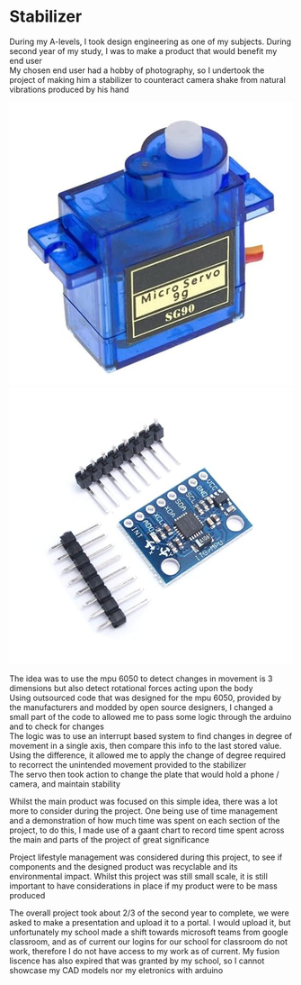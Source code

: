 # Stabilizer

During my A-levels, I took design engineering as one of my subjects. During second year of my study, I was to make a product that would benefit my end user <br>
My chosen end user had a hobby of photography, so I undertook the project of making him a stabilizer to counteract camera shake from natural vibrations produced by his hand <br>

![image failed to load](servo.png)
![image failed to load](mpu6050.png)

The idea was to use the mpu 6050 to detect changes in movement is 3 dimensions but also detect rotational forces acting upon the body <br>
Using outsourced code that was designed for the mpu 6050, provided by the manufacturers and modded by open source designers, I changed a small part of the code to allowed me to pass some logic through the arduino and to check for changes <br>
The logic was to use an interrupt based system to find changes in degree of movement in a single axis, then compare this info to the last stored value. Using the difference, it allowed me to apply the change of degree required to recorrect the unintended movement provided to the stabilizer <br>
The servo then took action to change the plate that would hold a phone / camera, and maintain stability <br>

Whilst the main product was focused on this simple idea, there was a lot more to consider during the project. One being use of time management and a demonstration of how much time was spent on each section of the project, to do this, I made use of a gaant chart to record time spent across the main and parts of the project of great significance <br>

Project lifestyle management was considered during this project, to see if components and the designed product was recyclable and its environmental impact. Whilst this project was still small scale, it is still important to have considerations in place if my product were to be mass produced <br>

The overall project took about 2/3 of the second year to complete, we were asked to make a presentation and upload it to a portal. I would upload it, but unfortunately my school made a shift towards microsoft teams from google classroom, and as of current our logins for our school for classroom do not work, therefore I do not have access to my work as of current. My fusion liscence has also expired that was granted by my school, so I cannot showcase my CAD models nor my eletronics with arduino